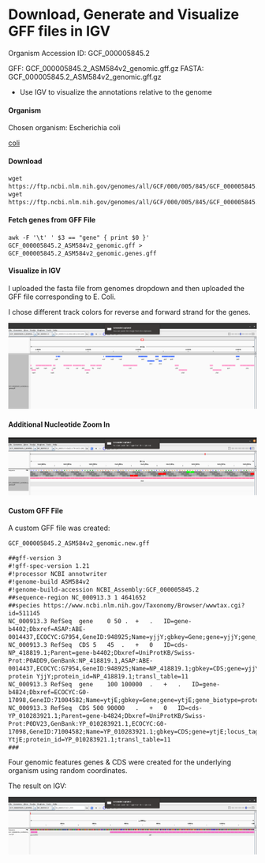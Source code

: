 # Download, Generate and Visualize GFF files in IGV 



Organism Accession ID: GCF_000005845.2

GFF: GCF_000005845.2_ASM584v2_genomic.gff.gz 
FASTA: GCF_000005845.2_ASM584v2_genomic.gff.gz 

- Use IGV to visualize the annotations relative to the genome 


#### Organism 

Chosen organism: Escherichia coli

[coli](https://www.ncbi.nlm.nih.gov/datasets/genome/GCF_000005845.2/)

#### Download


```
wget https://ftp.ncbi.nlm.nih.gov/genomes/all/GCF/000/005/845/GCF_000005845.2_ASM584v2/GCF_000005845.2_ASM584v2_genomic.fna.gz  
wget https://ftp.ncbi.nlm.nih.gov/genomes/all/GCF/000/005/845/GCF_000005845.2_ASM584v2/GCF_000005845.2_ASM584v2_genomic.gff.gz  
```

#### Fetch genes from GFF File

```
awk -F '\t' ' $3 == "gene" { print $0 }' GCF_000005845.2_ASM584v2_genomic.gff > GCF_000005845.2_ASM584v2_genomic.genes.gff
```


#### Visualize in IGV 


I uploaded the fasta file from genomes dropdown and then uploaded the GFF file corresponding to E. Coli.

I chose different track colors for reverse and forward strand for the genes. 

![igv_image](IGV_genes.png)


#### Additional Nucleotide Zoom In 

![igv_zoom](IGV_more_zoomed.png)

#### Custom GFF File 


A custom GFF file was created:

```
GCF_000005845.2_ASM584v2_genomic.new.gff 
```

```
##gff-version 3
#!gff-spec-version 1.21
#!processor NCBI annotwriter
#!genome-build ASM584v2
#!genome-build-accession NCBI_Assembly:GCF_000005845.2
##sequence-region NC_000913.3 1 4641652
##species https://www.ncbi.nlm.nih.gov/Taxonomy/Browser/wwwtax.cgi?id=511145
NC_000913.3	RefSeq	gene	0 50 .	+	.	ID=gene-b4402;Dbxref=ASAP:ABE-0014437,ECOCYC:G7954,GeneID:948925;Name=yjjY;gbkey=Gene;gene=yjjY;gene_biotype=protein_coding;gene_synonym=ECK4394;locus_tag=b4402
NC_000913.3	RefSeq	CDS	5	45	.	+	0	ID=cds-NP_418819.1;Parent=gene-b4402;Dbxref=UniProtKB/Swiss-Prot:P0ADD9,GenBank:NP_418819.1,ASAP:ABE-0014437,ECOCYC:G7954,GeneID:948925;Name=NP_418819.1;gbkey=CDS;gene=yjjY;locus_tag=b4402;orig_transcript_id=gnl|b4402|mrna.NP_418819;product=uncharacterized protein YjjY;protein_id=NP_418819.1;transl_table=11
NC_000913.3	RefSeq	gene	100	100000	.	+	.	ID=gene-b4824;Dbxref=ECOCYC:G0-17098,GeneID:71004582;Name=ytjE;gbkey=Gene;gene=ytjE;gene_biotype=protein_coding;gene_synonym=ECK4681;locus_tag=b4824
NC_000913.3	RefSeq	CDS	500	90000	.	+	0	ID=cds-YP_010283921.1;Parent=gene-b4824;Dbxref=UniProtKB/Swiss-Prot:P0DV23,GenBank:YP_010283921.1,ECOCYC:G0-17098,GeneID:71004582;Name=YP_010283921.1;gbkey=CDS;gene=ytjE;locus_tag=b4824;orig_transcript_id=gnl|b4824|mrna.CDS4637;product=protein YtjE;protein_id=YP_010283921.1;transl_table=11
###
```

Four genomic features genes & CDS were created for the underlying organism using random coordinates.

The result on IGV:

![igv_new](IGV_new_gff.png)
